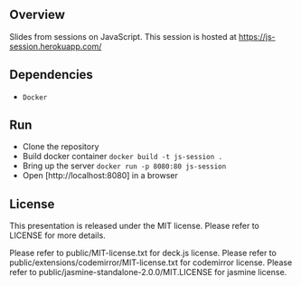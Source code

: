 Overview
--------

Slides from sessions on JavaScript. This session is hosted at https://js-session.herokuapp.com/

Dependencies
------------

* `Docker`

Run
---

* Clone the repository
* Build docker container `docker build -t js-session .`
* Bring up the server `docker run -p 8080:80 js-session`
* Open [http://localhost:8080] in a browser

License
-------

This presentation is released under the MIT license. Please refer to LICENSE for more details.

Please refer to public/MIT-license.txt for deck.js license.
Please refer to public/extensions/codemirror/MIT-license.txt for codemirror license.
Please refer to public/jasmine-standalone-2.0.0/MIT.LICENSE for jasmine license.
